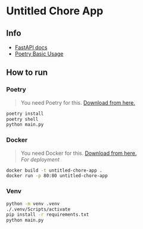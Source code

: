 # Untitled Chore App

## Info

- [FastAPI docs](https://fastapi.tiangolo.com/)
- [Poetry Basic Usage](https://python-poetry.org/docs/basic-usage/)

## How to run

### Poetry

> You need Poetry for this. [Download from here.](https://python-poetry.org/docs/#installation)

```bash
poetry install
poetry shell
python main.py
```

### Docker

> You need Docker for this. [Download from here.](https://www.docker.com/)\
> *For deployment*

```bash
docker build -t untitled-chore-app .
docker run -p 80:80 untitled-chore-app
```

### Venv

```bash
python -m venv .venv
./.venv/Scripts/activate
pip install -r requirements.txt
python main.py
```
